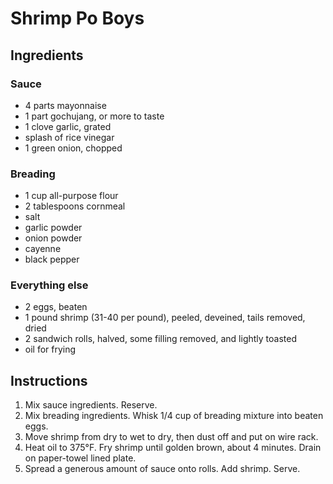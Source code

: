 # Shrimp Po Boys

## Ingredients

### Sauce

- 4 parts mayonnaise
- 1 part gochujang, or more to taste
- 1 clove garlic, grated
- splash of rice vinegar
- 1 green onion, chopped

### Breading

- 1 cup all-purpose flour
- 2 tablespoons cornmeal
- salt
- garlic powder
- onion powder
- cayenne
- black pepper

### Everything else

- 2 eggs, beaten
- 1 pound shrimp (31-40 per pound), peeled, deveined, tails removed, dried
- 2 sandwich rolls, halved, some filling removed, and lightly toasted
- oil for frying

## Instructions

1. Mix sauce ingredients. Reserve.
2. Mix breading ingredients. Whisk 1/4 cup of breading mixture into beaten eggs.
3. Move shrimp from dry to wet to dry, then dust off and put on wire rack.
4. Heat oil to 375°F. Fry shrimp until golden brown, about 4 minutes. Drain on paper-towel lined plate.
5. Spread a generous amount of sauce onto rolls. Add shrimp. Serve.
